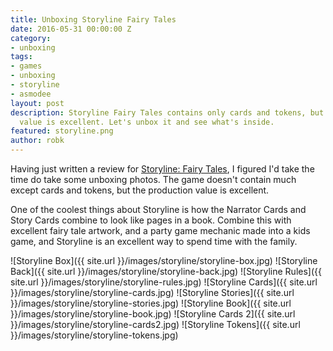 ```yaml
---
title: Unboxing Storyline Fairy Tales
date: 2016-05-31 00:00:00 Z
category:
- unboxing
tags:
- games
- unboxing
- storyline
- asmodee
layout: post
description: Storyline Fairy Tales contains only cards and tokens, but the production
  value is excellent. Let's unbox it and see what's inside.
featured: storyline.png
author: robk
---
```


Having just written a review for [Storyline: Fairy Tales](http://www.purplepawn.com/2016/05/second-look-storyline-fairy-tales/), I figured I'd take the time do take some unboxing photos. The game doesn't contain much except cards and tokens, but the production value is excellent.

One of the coolest things about Storyline is how the Narrator Cards and Story Cards combine to look like pages in a book. Combine this with excellent fairy tale artwork, and a party game mechanic made into a kids game, and Storyline is an excellent way to spend time with the family.

![Storyline Box]({{ site.url }}/images/storyline/storyline-box.jpg)
![Storyline Back]({{ site.url }}/images/storyline/storyline-back.jpg)
![Storyline Rules]({{ site.url }}/images/storyline/storyline-rules.jpg)
![Storyline Cards]({{ site.url }}/images/storyline/storyline-cards.jpg)
![Storyline Stories]({{ site.url }}/images/storyline/storyline-stories.jpg)
![Storyline Book]({{ site.url }}/images/storyline/storyline-book.jpg)
![Storyline Cards 2]({{ site.url }}/images/storyline/storyline-cards2.jpg)
![Storyline Tokens]({{ site.url }}/images/storyline/storyline-tokens.jpg)
